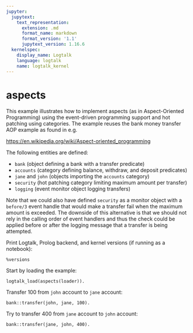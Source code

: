 ```yaml
---
jupyter:
  jupytext:
    text_representation:
      extension: .md
      format_name: markdown
      format_version: '1.1'
      jupytext_version: 1.16.6
  kernelspec:
    display_name: Logtalk
    language: logtalk
    name: logtalk_kernel
---
```


<!--
________________________________________________________________________

This file is part of Logtalk <https://logtalk.org/>  
SPDX-FileCopyrightText: 1998-2025 Paulo Moura <pmoura@logtalk.org>  
SPDX-License-Identifier: Apache-2.0

Licensed under the Apache License, Version 2.0 (the "License");
you may not use this file except in compliance with the License.
You may obtain a copy of the License at

    http://www.apache.org/licenses/LICENSE-2.0

Unless required by applicable law or agreed to in writing, software
distributed under the License is distributed on an "AS IS" BASIS,
WITHOUT WARRANTIES OR CONDITIONS OF ANY KIND, either express or implied.
See the License for the specific language governing permissions and
limitations under the License.
________________________________________________________________________
-->

# aspects

This example illustrates how to implement aspects (as in Aspect-Oriented
Programming) using the event-driven programming support and hot patching
using categories. The example reuses the bank money transfer AOP example
as found in e.g.

https://en.wikipedia.org/wiki/Aspect-oriented_programming

The following entities are defined:

- `bank` (object defining a bank with a transfer predicate)
- `accounts` (category defining balance, withdraw, and deposit predicates)
- `jane` and `john` (objects importing the `accounts` category)
- `security` (hot patching category limiting maximum amount per transfer)
- `logging` (event monitor object logging transfers)

Note that we could also have defined `security` as a monitor object with a
`before/3` event handle that would make a transfer fail when the maximum
amount is exceeded. The downside of this alternative is that we should not
rely in the calling order of event handlers and thus the check could be
applied before or after the logging message that a transfer is being
attempted.

Print Logtalk, Prolog backend, and kernel versions (if running as a notebook):

```logtalk
%versions
```

Start by loading the example:

```logtalk
logtalk_load(aspects(loader)).
```

Transfer 100 from `john` account to `jane` account:

```logtalk
bank::transfer(john, jane, 100).
```

<!--
Attempting transfer:
  From:   john
  To:     jane
  Amount: 100
Transfer successful.
true.
-->

Try to transfer 400 from `jane` account to `john` account:

```logtalk
bank::transfer(jane, john, 400).
```

<!--
Attempting transfer:
  From:   jane
  To:     john
  Amount: 400
Maximum transfer amount (200) exceeded!
false.
-->
